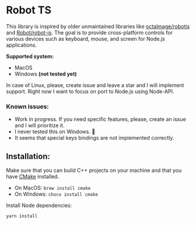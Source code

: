 # Robot TS

This library is inspired by older unmaintained libraries like [octalmage/robotjs](https://github.com/octalmage/robotjs)
and [Robot/robot-js](https://github.com/Robot/robot-js). The goal is to provide cross-platform controls for various
devices such as keyboard, mouse, and screen for Node.js applications.

**Supported system:**

- MacOS
- Windows **(not tested yet)**

In case of Linux, please, create issue and leave a star and I will implement support. Right now I want to focus on port to
Node.js using Node-API.

### Known issues:

- Work in progress. If you need specific features, please, create an issue and I will prioritize it.
- I never tested this on Windows. 🙏
- It seems that special keys bindings are not implemented correctly.

## Installation:

Make sure that you can build C++ projects on your machine and that you have [CMake](https://cmake.org) installed.

- On MacOS: `brew install cmake`
- On Windows: `choco install cmake`

Install Node dependencies:

```shell
yarn install
```


